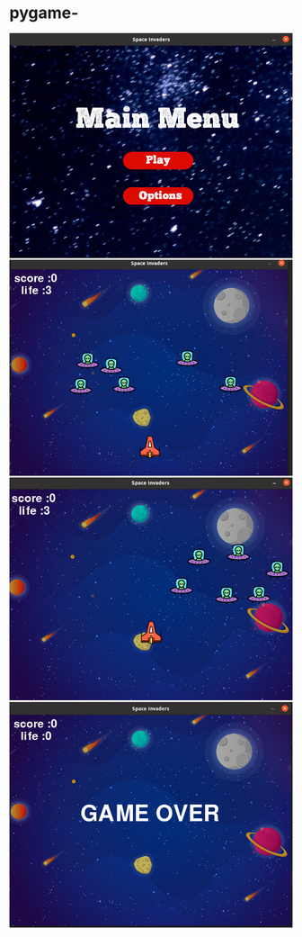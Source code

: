 # pygame-

![](https://github.com/mayankek01/pygame-/blob/main/images/menu1.png)
![](https://github.com/mayankek01/pygame-/blob/main/images/img1)
![](https://github.com/mayankek01/pygame-/blob/main/images/img2)
![](https://github.com/mayankek01/pygame-/blob/main/images/img04.png)
